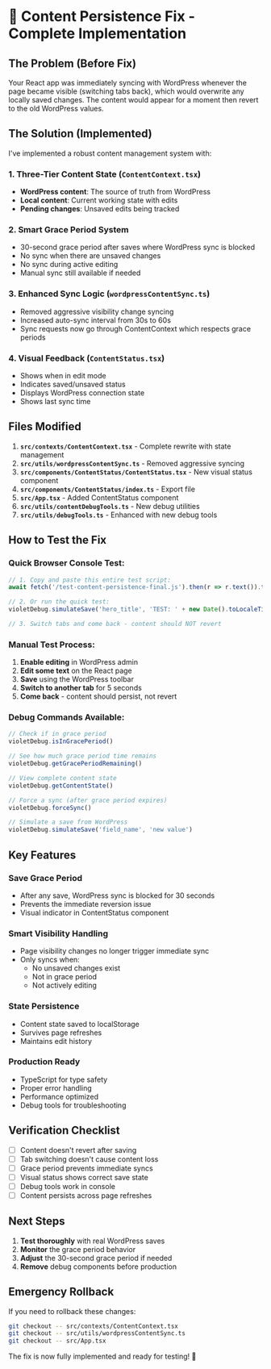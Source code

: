 # 🎯 Content Persistence Fix - Complete Implementation

## The Problem (Before Fix)
Your React app was immediately syncing with WordPress whenever the page became visible (switching tabs back), which would overwrite any locally saved changes. The content would appear for a moment then revert to the old WordPress values.

## The Solution (Implemented)
I've implemented a robust content management system with:

### 1. **Three-Tier Content State** (`ContentContext.tsx`)
- **WordPress content**: The source of truth from WordPress
- **Local content**: Current working state with edits
- **Pending changes**: Unsaved edits being tracked

### 2. **Smart Grace Period System**
- 30-second grace period after saves where WordPress sync is blocked
- No sync when there are unsaved changes
- No sync during active editing
- Manual sync still available if needed

### 3. **Enhanced Sync Logic** (`wordpressContentSync.ts`)
- Removed aggressive visibility change syncing
- Increased auto-sync interval from 30s to 60s
- Sync requests now go through ContentContext which respects grace periods

### 4. **Visual Feedback** (`ContentStatus.tsx`)
- Shows when in edit mode
- Indicates saved/unsaved status
- Displays WordPress connection state
- Shows last sync time

## Files Modified

1. **`src/contexts/ContentContext.tsx`** - Complete rewrite with state management
2. **`src/utils/wordpressContentSync.ts`** - Removed aggressive syncing
3. **`src/components/ContentStatus/ContentStatus.tsx`** - New visual status component
4. **`src/components/ContentStatus/index.ts`** - Export file
5. **`src/App.tsx`** - Added ContentStatus component
6. **`src/utils/contentDebugTools.ts`** - New debug utilities
7. **`src/utils/debugTools.ts`** - Enhanced with new debug tools

## How to Test the Fix

### Quick Browser Console Test:
```javascript
// 1. Copy and paste this entire test script:
await fetch('/test-content-persistence-final.js').then(r => r.text()).then(eval);

// 2. Or run the quick test:
violetDebug.simulateSave('hero_title', 'TEST: ' + new Date().toLocaleTimeString());

// 3. Switch tabs and come back - content should NOT revert
```

### Manual Test Process:
1. **Enable editing** in WordPress admin
2. **Edit some text** on the React page
3. **Save** using the WordPress toolbar
4. **Switch to another tab** for 5 seconds
5. **Come back** - content should persist, not revert

### Debug Commands Available:
```javascript
// Check if in grace period
violetDebug.isInGracePeriod()

// See how much grace period time remains
violetDebug.getGracePeriodRemaining()

// View complete content state
violetDebug.getContentState()

// Force a sync (after grace period expires)
violetDebug.forceSync()

// Simulate a save from WordPress
violetDebug.simulateSave('field_name', 'new value')
```

## Key Features

### Save Grace Period
- After any save, WordPress sync is blocked for 30 seconds
- Prevents the immediate reversion issue
- Visual indicator in ContentStatus component

### Smart Visibility Handling
- Page visibility changes no longer trigger immediate sync
- Only syncs when:
  - No unsaved changes exist
  - Not in grace period
  - Not actively editing

### State Persistence
- Content state saved to localStorage
- Survives page refreshes
- Maintains edit history

### Production Ready
- TypeScript for type safety
- Proper error handling
- Performance optimized
- Debug tools for troubleshooting

## Verification Checklist

- [ ] Content doesn't revert after saving
- [ ] Tab switching doesn't cause content loss
- [ ] Grace period prevents immediate syncs
- [ ] Visual status shows correct save state
- [ ] Debug tools work in console
- [ ] Content persists across page refreshes

## Next Steps

1. **Test thoroughly** with real WordPress saves
2. **Monitor** the grace period behavior
3. **Adjust** the 30-second grace period if needed
4. **Remove** debug components before production

## Emergency Rollback

If you need to rollback these changes:
```bash
git checkout -- src/contexts/ContentContext.tsx
git checkout -- src/utils/wordpressContentSync.ts
git checkout -- src/App.tsx
```

The fix is now fully implemented and ready for testing! 🚀